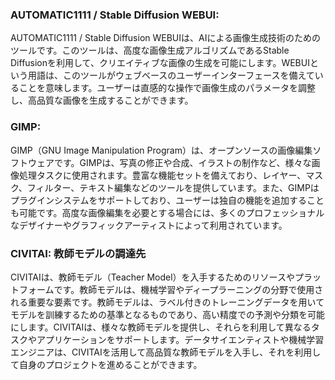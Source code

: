 
### AUTOMATIC1111 / Stable Diffusion WEBUI:
AUTOMATIC1111 / Stable Diffusion WEBUIは、AIによる画像生成技術のためのツールです。このツールは、高度な画像生成アルゴリズムであるStable Diffusionを利用して、クリエイティブな画像の生成を可能にします。WEBUIという用語は、このツールがウェブベースのユーザーインターフェースを備えていることを意味します。ユーザーは直感的な操作で画像生成のパラメータを調整し、高品質な画像を生成することができます。

### GIMP:
GIMP（GNU Image Manipulation Program）は、オープンソースの画像編集ソフトウェアです。GIMPは、写真の修正や合成、イラストの制作など、様々な画像処理タスクに使用されます。豊富な機能セットを備えており、レイヤー、マスク、フィルター、テキスト編集などのツールを提供しています。また、GIMPはプラグインシステムをサポートしており、ユーザーは独自の機能を追加することも可能です。高度な画像編集を必要とする場合には、多くのプロフェッショナルなデザイナーやグラフィックアーティストによって利用されています。

### CIVITAI: 教師モデルの調達先
CIVITAIは、教師モデル（Teacher Model）を入手するためのリソースやプラットフォームです。教師モデルは、機械学習やディープラーニングの分野で使用される重要な要素です。教師モデルは、ラベル付きのトレーニングデータを用いてモデルを訓練するための基準となるものであり、高い精度での予測や分類を可能にします。CIVITAIは、様々な教師モデルを提供し、それらを利用して異なるタスクやアプリケーションをサポートします。データサイエンティストや機械学習エンジニアは、CIVITAIを活用して高品質な教師モデルを入手し、それを利用して自身のプロジェクトを進めることができます。